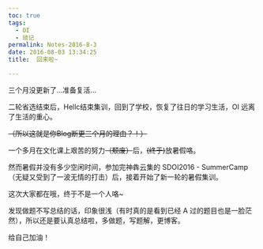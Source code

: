 ```yaml
---
toc: true
tags:
  - OI
  - 琐记
permalink: Notes-2016-8-3
date: 2016-08-03 13:34:25
title:  回来啦~

---
```


三个月没更新了...准备复活...

二轮省选结束后，Hellc结束集训，回到了学校，恢复了往日的学习生活，OI 远离了生活的重心。

~~（所以这就是你Blog断更三个月的理由？！）~~

一个多月在文化课上艰苦的努力~~（颓废）~~后，~~(终于)~~放暑假咯。

然而暑假并没有多少空闲时间，参加完神犇云集的 SDOI2016 - SummerCamp（无疑又受到了一波无情的打击）后，接着开始了新一轮的暑假集训。

这次大家都在哦，终于不是一个人咯~

发现做题不写总结的话，印象很浅（有时真的是看到已经 A 过的题目也是一脸茫然），所以还是要认真总结啦，多做题，写题解，更博客。

给自己加油！

<!--more-->
